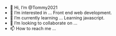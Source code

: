 - 👋 Hi, I’m @Tommy2021
- 👀 I’m interested in ... Front end web development.
- 🌱 I’m currently learning ... Learning javascript.
- 💞️ I’m looking to collaborate on ...
- 📫 How to reach me ...

<!---
Tommy2021/Tommy2021 is a ✨ special ✨ repository because its `README.md` (this file) appears on your GitHub profile.
You can click the Preview link to take a look at your changes.
--->
